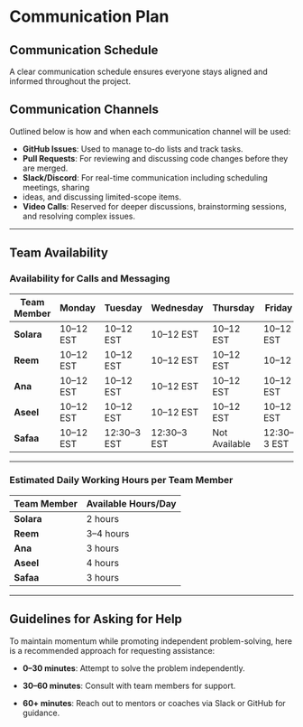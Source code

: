 <!-- markdownlint-disable MD013 -->
# Communication Plan

## Communication Schedule

A clear communication schedule ensures everyone stays aligned and informed throughout the
project.

## Communication Channels

Outlined below is how and when each communication channel will be used:

- **GitHub Issues**: Used to manage to-do lists and track tasks.
- **Pull Requests**: For reviewing and discussing code changes before they are merged.
- **Slack/Discord**: For real-time communication including scheduling meetings, sharing
- ideas, and discussing limited-scope items.
- **Video Calls**: Reserved for deeper discussions, brainstorming sessions, and resolving complex issues.

---

## Team Availability

### Availability for Calls and Messaging

| **Team Member** | **Monday**   | **Tuesday**      | **Wednesday**    | **Thursday**     | **Friday**        | **Saturday**      | **Sunday** |
|-----------------|--------------|------------------|------------------|------------------|-------------------|-------------------|------------|
| **Solara**      | 10–12 EST    | 10–12 EST             |10–12 EST               | 10–12 EST                 | 10–12 EST         | -                 | -          |
| **Reem**        | 10–12 EST    | 10–12 EST             |10–12 EST               | 10–12 EST                 | 10–12             | -                 | -          |
| **Ana**         | 10–12 EST    | 10–12 EST             |10–12 EST               | 10–12 EST                 | 10–12 EST         |                   |            |
| **Aseel**       | 10–12 EST    | 10–12 EST             |10–12 EST               | 10–12 EST                 | 10–12 EST         |                   |            |
| **Safaa**       | 10–12 EST    | 12:30–3 EST      | 12:30–3 EST      | Not Available    | 12:30–3 EST       | 12:30–3 EST       |            |

---

### Estimated Daily Working Hours per Team Member

| **Team Member** | **Available Hours/Day** |
|-----------------|-------------------------|
| **Solara**      | 2 hours                 |
| **Reem**        | 3–4 hours               |
| **Ana**         | 3 hours                 |
| **Aseel**       | 4 hours                 |
| **Safaa**       | 3 hours                 |

---

## Guidelines for Asking for Help

To maintain momentum while promoting independent problem-solving, here is a recommended approach for requesting assistance:

- **0–30 minutes**: Attempt to solve the problem independently.
- **30–60 minutes**: Consult with team members for support.
- **60+ minutes**: Reach out to mentors or coaches via Slack or GitHub for guidance.
  
  <!-- markdownlint-enable MD013 -->